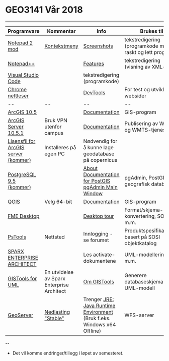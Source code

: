 # GEO3141 Vår 2018

---

Programvare |Kommentar|Info |Brukes til
--|--|--|--
[Notepad 2 mod](https://xhmikosr.github.io/notepad2-mod/) |[Kontekstmeny](notepad2meny.html) |[Screenshots](https://xhmikosr.github.io/notepad2-mod/screenshots) |tekstredigering (programkode m.m.)- raskt og lett program
[Notepad++](https://notepad-plus-plus.org/) | |[Features](https://notepad-plus-plus.org/features/) |tekstredigering (visning av XML-filer)
[Visual Studio Code](https://code.visualstudio.com/) ||tekstredigering (programkode)
[Chrome nettleser](https://www.google.com/chrome/browser/desktop/index.html)| |[DevTools](https://developer.chrome.com/devtools) |For test og utvikling av websider
--|--|--|--
[ArcGIS 10.5](https://software.ntnu.no/) | |[Documentation](http://desktop.arcgis.com/en/documentation/) |GIS-program
[ArcGIS Server 10.5.1](https://copernicus.hig.no:6443/arcgis/manager/) |Bruk VPN utenfor campus  |[Documentation](http://server.arcgis.com/en/documentation/) |Publisering av WMS- og WMTS-tjenester
[Lisensfil for ArcGIS server (kommer)]() |Installeres på egen PC |Nødvendig for å kunne lage geodatabase på copernicus
[PostgreSQL 9.5 (kommer)]() | |[About](https://www.postgresql.org/about/) [Documentation for PostGIS](http://postgis.net/documentation/) [pgAdmin Main Window](https://www.pgadmin.org/docs/1.22/main.html)|pgAdmin, PostGIS geografisk database
[QGIS](http://www.qgis.org/en/site/forusers/download.html) |Velg 64-bit |[Documentation](http://www.qgis.org/en/docs/index.html) |GIS-program
[FME Desktop](https://minside.hig.no/download.php?language=no_NO) | |[Desktop tour](https://www.safe.com/fme/fme-desktop/tour/) |Format/skjema-konvertering, SOSI m.m.
[PsTools](https://sosi.arkitektum.no/) |Nettsted |Innlogging - se forumet |Produktspesifikasjoner basert på SOSI objektkatalog
[SPARX ENTERPRISE ARCHITECT](https://minside.hig.no/download.php?language=no_NO) | |Les activate-dokumentene |UML-modellering m.m.
[GISTools for UML](https://arkitektum.atlassian.net/wiki/display/gistools/Installasjon+og+oppstart) |En utvidelse av Sparx Enterprise Architect |[Om GISTools](http://www.arkitektum.no/produkter/gistools-for-uml/) |Generere databaseskjema fra UML-modell
[GeoServer](http://geoserver.org/) |[Nedlasting "Stable"](http://geoserver.org/download/) |Trenger [JRE: Java Runtime Environment](http://www.oracle.com/technetwork/java/javase/downloads/index.html) (Bruk f.eks. Windows x64 Offline) |WFS-server |


--
- Det vil komme endringer/tillegg i løpet av semesteret.

